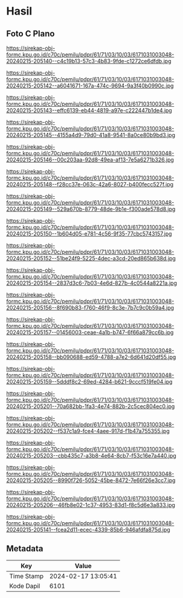 # Hasil

## Foto C Plano

https://sirekap-obj-formc.kpu.go.id/c70c/pemilu/pdpr/61/71/03/10/03/6171031003048-20240215-205140--c4c19b13-57c3-4b83-9fde-c1272ce6dfdb.jpg

https://sirekap-obj-formc.kpu.go.id/c70c/pemilu/pdpr/61/71/03/10/03/6171031003048-20240215-205142--a6041671-167a-474c-9694-9a3f40b0990c.jpg

https://sirekap-obj-formc.kpu.go.id/c70c/pemilu/pdpr/61/71/03/10/03/6171031003048-20240215-205143--effc6139-eb44-4819-a97e-c222447b1de4.jpg

https://sirekap-obj-formc.kpu.go.id/c70c/pemilu/pdpr/61/71/03/10/03/6171031003048-20240215-205145--4155a4d9-79d0-41a8-9541-8a0ce80b9bd3.jpg

https://sirekap-obj-formc.kpu.go.id/c70c/pemilu/pdpr/61/71/03/10/03/6171031003048-20240215-205146--00c203aa-92d8-49ea-af13-7e5a6271b326.jpg

https://sirekap-obj-formc.kpu.go.id/c70c/pemilu/pdpr/61/71/03/10/03/6171031003048-20240215-205148--f28cc37e-063c-42a6-8027-b400fecc527f.jpg

https://sirekap-obj-formc.kpu.go.id/c70c/pemilu/pdpr/61/71/03/10/03/6171031003048-20240215-205149--529a670b-8779-48de-9b1e-f300ade578d8.jpg

https://sirekap-obj-formc.kpu.go.id/c70c/pemilu/pdpr/61/71/03/10/03/6171031003048-20240215-205150--1b604d05-e781-4c56-9f35-77cbc5743157.jpg

https://sirekap-obj-formc.kpu.go.id/c70c/pemilu/pdpr/61/71/03/10/03/6171031003048-20240215-205152--51be24f9-5225-4dec-a3cd-20ed865b638d.jpg

https://sirekap-obj-formc.kpu.go.id/c70c/pemilu/pdpr/61/71/03/10/03/6171031003048-20240215-205154--2837d3c6-7b03-4e6d-827b-4c0544a8221a.jpg

https://sirekap-obj-formc.kpu.go.id/c70c/pemilu/pdpr/61/71/03/10/03/6171031003048-20240215-205156--8f690b83-f760-46f9-8c3e-7b7c9c0b59a4.jpg

https://sirekap-obj-formc.kpu.go.id/c70c/pemilu/pdpr/61/71/03/10/03/6171031003048-20240215-205157--01456003-ceae-4a1b-b747-6f66a879cc6b.jpg

https://sirekap-obj-formc.kpu.go.id/c70c/pemilu/pdpr/61/71/03/10/03/6171031003048-20240215-205158--bb090688-ed59-4788-a7e2-6d641d20df55.jpg

https://sirekap-obj-formc.kpu.go.id/c70c/pemilu/pdpr/61/71/03/10/03/6171031003048-20240215-205159--5dddf8c2-69ed-4284-b621-9cccf519fe04.jpg

https://sirekap-obj-formc.kpu.go.id/c70c/pemilu/pdpr/61/71/03/10/03/6171031003048-20240215-205201--70a682bb-1fa3-4e74-882b-2c5cec804ec0.jpg

https://sirekap-obj-formc.kpu.go.id/c70c/pemilu/pdpr/61/71/03/10/03/6171031003048-20240215-205202--f537c1a9-fce4-4aee-917d-f1b47a755355.jpg

https://sirekap-obj-formc.kpu.go.id/c70c/pemilu/pdpr/61/71/03/10/03/6171031003048-20240215-205203--cbb435c7-a3b8-4e64-8cb7-f53c16e7a440.jpg

https://sirekap-obj-formc.kpu.go.id/c70c/pemilu/pdpr/61/71/03/10/03/6171031003048-20240215-205205--8990f726-5052-45be-8472-7e66f26e3cc7.jpg

https://sirekap-obj-formc.kpu.go.id/c70c/pemilu/pdpr/61/71/03/10/03/6171031003048-20240215-205206--46fb8e02-1c37-4953-83d1-f8c5d6e3a833.jpg

https://sirekap-obj-formc.kpu.go.id/c70c/pemilu/pdpr/61/71/03/10/03/6171031003048-20240215-205141--fcea2d11-ecec-4339-85b6-946afdfa875d.jpg


## Metadata

| Key        | Value               |
| ---------- | ------------------- |
| Time Stamp | 2024-02-17 13:05:41 |
| Kode Dapil | 6101                |



